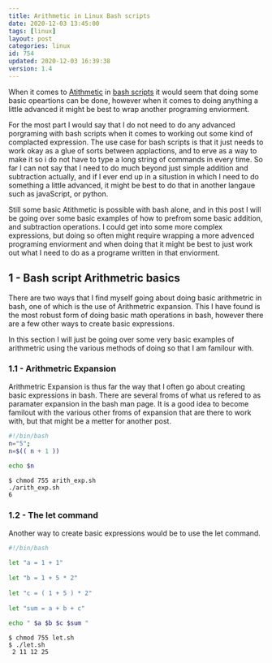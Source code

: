 ```yaml
---
title: Arithmetic in Linux Bash scripts
date: 2020-12-03 13:45:00
tags: [linux]
layout: post
categories: linux
id: 754
updated: 2020-12-03 16:39:38
version: 1.4
---
```


When it comes to [Atithmetic](https://ryanstutorials.net/bash-scripting-tutorial/bash-arithmetic.php) in [bash scripts](/2020/11/27/bash-scripts/) it would seem that doing some basic opeartions can be done, however when it comes to doing anything a little advanced it might be best to wrap another programing enviorment.

For the most part I would say that I do not need to do any advanced porgraming with bash scripts when it comes to working out some kind of complacted expression. The use case for bash scripts is that it just needs to work okay as a glue of sorts between applactions, and to erve as a way to make it so i do not have to type a long string of commands in every time. So far I can not say that I need to do much beyond just simple addition and subtraction actually, and if I ever end up in a situstion in which I need to do something a little advanced, it might be best to do that in another langaue such as javaScript, or python.

Still some basic Atithmetic is possible with bash alone, and in this post I will be going over some basic examples of how to prefrom some basic addition, and subtraction operations. I could get into some more complex expressions, but doing so often might require wrapping a more advenced programing enviorment and when doing that it might be best to just work out what I need to do as a programe written in that enviorment.

<!-- more -->

## 1 - Bash script Arithmetric basics

There are two ways that I find myself going about doing basic arithmetric in bash, one of which is the use of Arithmetric expansion. This I have found is the most robust form of doing basic math operations in bash, however there are a few other ways to create basic expressions.

In this section I will just be going over some very basic examples of arithmetric using the various methods of doing so that I am familour with.

### 1.1 - Arithmetric Expansion

Arithmetric Expansion is thus far the way that I often go about creating basic expressions in bash. There are several froms of what us refered to as paramater expansion in the bash man page. It is a good idea to become familout with the various other froms of expansion that are there to work with, but that might be a metter for another post.

```bash
#!/bin/bash
n="5";
n=$(( n + 1 ))
 
echo $n
```

```
$ chmod 755 arith_exp.sh
./arith_exp.sh
6
```

### 1.2 - The let command

Another way to create basic expressions would be to use the let command.

```bash
#!/bin/bash
 
let "a = 1 + 1"
 
let "b = 1 + 5 * 2"
 
let "c = ( 1 + 5 ) * 2"
 
let "sum = a + b + c"
 
echo " $a $b $c $sum "
```

```
$ chmod 755 let.sh
$ ./let.sh
 2 11 12 25
```
